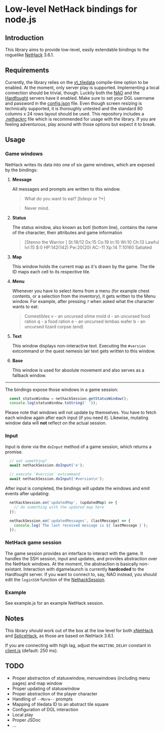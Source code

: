 # Low-level NetHack bindings for node.js

## Introduction

This library aims to provide low-level, easily extendable bindings to the roguelike [NetHack](https://nethack.org) 3.6.1.

## Requirements

Currently, the library relies on the [vt_tiledata](https://nethackwiki.com/wiki/vt_tiledata) compile-time option to be enabled. At the moment, only server play is supported. Implementing a local connection should be trivial, though. Luckily both the [NAO](https://nethack.alt.org) and the [Hardfought](https://hardfought.org) servers have it enabled. Make sure to set your DGL username and password in the [config.json](./config.json) file. Even though screen resizing is technically supported, it is thoroughly untested and the standard 80 columns x 24 rows layout should be used. This repository includes a [.nethackrc](./.nethackrc) file which is recommended for usage with the library. If you are feeling adventurous, play around with those options but expect it to break.

## Usage

### Game windows

NetHack writes its data into one of six game windows, which are exposed by the bindings:

1. **Message**

    All messages and prompts are written to this window.

    > What do you want to eat? [bdeqv or ?*] 

    > Never mind.

2. **Status**

    The status window, also known as botl (bottom line), contains the name of the character, their attributes and game information

    > [Stenno the Warrior            ] St:18/12 Dx:15 Co:19 In:10 Wi:10 Ch:13 Lawful   lvl:15 $:0 HP:142(142) Pw:20(20) AC:-11 Xp:14 T:10160 Satiated

3. **Map**

    This window holds the current map as it's drawn by the game. The tile ID maps each cell to its respective tile.

4. **Menu**

    Whenever you have to select items from a menu (for example chest contents, or a selection from the inventory), it gets written to the Menu window. For example, after pressing `?` when asked what the character wants to eat:

    > Comestibles 
    > v - an uncursed slime mold
    > d - an uncursed food ration
    > q - a food ration
    > e - an uncursed lembas wafer
    > b - an uncursed lizard corpse
    > (end)

5. **Text**

    This window displays non-interactive text. Executing the `#version` extcommand or the quest nemesis lair text gets written to this window.

6. **Base**

    This window is used for absolute movement and also serves as a fallback window.

---

The bindings expose those windows in a game session:

```javascript
  const statusWindow = nethackSession.getStatusWindow();
  console.log(statusWindow.toString(' '));
```

Please note that windows will not update by themselves. You have to fetch each window again after each input (if you need it).
Likewise, mutating window data will **not** reflect on the actual session.

### Input

Input is done via the `doInput` method of a game session, which returns a promise.

```javascript
  // eat something?
  await nethackSession.doInput('e');
```

```javascript
  // execute `#version` extcommand
  await nethackSession.doInput('#version\n');
```

After input is completed, the bindings will update the windows and emit events after updating:

```javascript
  nethackSession.on('updatedMap', (updatedMap) => {
    // do something with the updated map here
  });
```

```javascript
  nethackSession.on('updatedMessages', (lastMessage) => {
    console.log(`The last received message is ${ lastMessage }`);
  });
```



### NetHack game session

The game session provides an interface to interact with the game. It handles the SSH session, input and updates, and provides abstraction over the NetHack windows. At the moment, the abstraction is basically non-existant. Interaction with dgamelaunch is currently **hardcoded** to the Hardfought server. If you want to connect to, say, NAO instead, you should edit the `loginSSH` function of the [NethackSession](./nethacksession.js). 

### Example

See example.js for an example NetHack session.

## Notes

This library _should_ work out of the box at the low level for both [xNetHack](https://github.com/copperwater/xNetHack) and [SpliceHack](https://nethackwiki.com/wiki/SpliceHack), as those are based on NetHack 3.6.1.

If you are connecting with high lag, adjust the `WAITING_DELAY` constant in [client.js](./client.js) (default: 250 ms).

## TODO

+ Proper abstraction of statuswindow, menuwindows (including menu pages) and map window
+ Proper updating of statuswindow
+ Proper abstraction of the player character
+ Handling of `--More--` prompts
+ Mapping of tiledata ID to an abstract tile square
+ Configuration of DGL interaction
+ Local play
+ Proper JSDoc
+ ...